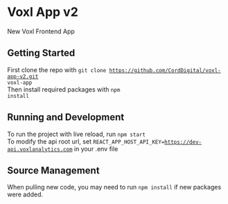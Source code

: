 # Voxl App v2
New Voxl Frontend App

## Getting Started
First clone the repo with <code>git clone https://github.com/CordDigital/voxl-app-v2.git voxl-app</code><br>
Then install required packages with <code>npm install</code>

## Running and Development
To run the project with live reload, run <code>npm start</code><br>
To modify the api root url, set <code>REACT_APP_HOST_API_KEY=https://dev-api.voxlanalytics.com</code> in your .env file

## Source Management
When pulling new code, you may need to run <code>npm install</code> if new packages were added.
